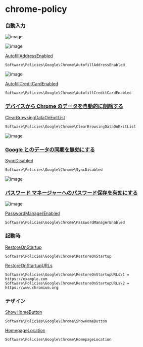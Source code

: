 # chrome-policy

### 自動入力
![image](https://user-images.githubusercontent.com/1501327/154174337-bb846f65-5aef-4cad-97c4-50e6f5d87ea8.png)

![image](https://user-images.githubusercontent.com/1501327/154174083-fbaf51e4-32b5-4379-b40f-53659b9ac433.png)

[AutofillAddressEnabled](https://chromeenterprise.google/policies/?policy=AutofillAddressEnabled)
```
Software\Policies\Google\Chrome\AutofillAddressEnabled
```

![image](https://user-images.githubusercontent.com/1501327/154174399-7cbb3dd6-b974-46eb-a55d-27af1eb86496.png)

[AutofillCreditCardEnabled](https://chromeenterprise.google/policies/?policy=AutofillCreditCardEnabled)
```
Software\Policies\Google\Chrome\AutofillCreditCardEnabled
```

### [デバイスから Chrome のデータを自動的に削除する](https://support.google.com/chrome/a/answer/10686330?hl=ja)

[ClearBrowsingDataOnExitList](https://chromeenterprise.google/policies/?policy=ClearBrowsingDataOnExitList)
```
Software\Policies\Google\Chrome\ClearBrowsingDataOnExitList
```

![image](https://user-images.githubusercontent.com/1501327/154178065-433e2abf-332c-413b-9578-3454a54308dd.png)

### [Google とのデータの同期を無効にする](https://admx.help/?Category=Chrome&Policy=Google.Policies.Chrome::SyncDisabled&Language=ja-jp)

[SyncDisabled](https://chromeenterprise.google/policies/?policy=SyncDisabled)
```
Software\Policies\Google\Chrome\SyncDisabled
```

![image](https://user-images.githubusercontent.com/1501327/154179523-1645df55-cbad-4a30-9474-9df23194f57a.png)

### [パスワード マネージャーへのパスワード保存を有効にする](https://admx.help/?Category=Chrome&Policy=Google.Policies.Chrome::PasswordManagerEnabled&Language=ja-jp)

![image](https://user-images.githubusercontent.com/1501327/154181026-fb5d3da5-8df7-4c0b-94cc-29ec29dc4365.png)

[PasswordManagerEnabled](https://chromeenterprise.google/policies/?policy=PasswordManagerEnabled)
```
Software\Policies\Google\Chrome\PasswordManagerEnabled
```

### 起動時

[RestoreOnStartup](https://chromeenterprise.google/policies/#RestoreOnStartup)
```
Software\Policies\Google\Chrome\RestoreOnStartup
```

[RestoreOnStartupURLs](https://chromeenterprise.google/policies/#RestoreOnStartupURLs)
```
Software\Policies\Google\Chrome\RestoreOnStartupURLs\1 = https://example.com
Software\Policies\Google\Chrome\RestoreOnStartupURLs\2 = https://www.chromium.org
```

### テザイン

[ShowHomeButton](https://chromeenterprise.google/policies/#ShowHomeButton)
```
Software\Policies\Google\Chrome\ShowHomeButton
```

[HomepageLocation](https://chromeenterprise.google/policies/#HomepageLocation)
```
Software\Policies\Google\Chrome\HomepageLocation
```

<br>
